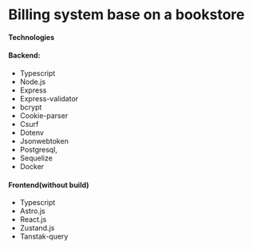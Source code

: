 # Billing system base on a bookstore

#### Technologies

#### Backend:
  - Typescript
  - Node.js
  - Express
  - Express-validator
  - bcrypt
  - Cookie-parser
  - Csurf
  - Dotenv
  - Jsonwebtoken
  - Postgresql,
  - Sequelize
  - Docker

#### Frontend(without build)
  - Typescript
  - Astro.js
  - React.js
  - Zustand.js
  - Tanstak-query